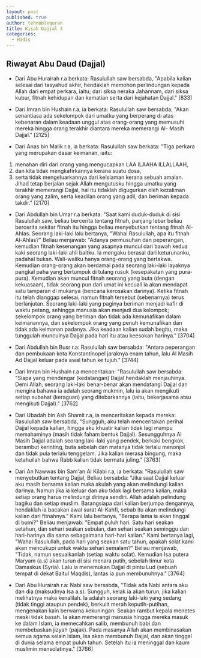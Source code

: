 ```yaml
---
layout: post
published: true
author: tehnoblequran
title: Kisah Dajjal 3
categories:
  - Hadis
---
```

## Riwayat Abu Daud (Dajjal)

- Dari Abu Hurairah r.a berkata: Rasulullah saw bersabda, "Apabila kalian selesai dari tasyahud akhir, hendaklah memohon perlindungan kepada Allah dari empat perkara, iaitu; dari siksa neraka Jahannam, dari siksa kubur, fitnah kehidupan dan kematian serta dari kejahatan Dajjal." [833]

- Dari Imran bin Hushain r.a, ia berkata: Rasulullah saw bersabda, "Akan senantiasa ada sekelompok dari umatku yang berperang di atas kebenaran dalam keadaan unggul atas orang-orang yang memusuhi mereka hingga orang terakhir diantara mereka memerangi Al- Masih Dajjal." [2125]

- Dari Anas bin Malik r.a, ia berkata: Rasulullah saw berkata: "Tiga perkara yang merupakan dasar keimanan, iaitu:

1. menahan diri dari orang yang mengucapkan LAA ILAAHA ILLALLAAH,
2. dan kita tidak mengkafirkannya kerana suatu dosa, 
3. serta tidak mengeluarkannya dari keIslaman kerana sebuah amalan. Jihad tetap berjalan sejak Allah mengutusku hingga umatku yang terakhir memerangi Dajjal, hal itu tidaklah digugurkan oleh kezaliman orang yang zalim, serta keadilan orang yang adil, dan beriman kepada takdir." [2170] 

- Dari Abdullah bin Umar r.a berkata: "Saat kami duduk-duduk di sisi Rasulullah saw, beliau bercerita tentang fitnah, panjang lebar beliau bercerita sekitar fitnah itu hingga beliau menyebutkan tentang fitnah Al-Ahlas. Seorang laki-laki lalu bertanya, "Wahai Rasulullah, apa itu fitnah Al-Ahlas?" Beliau menjawab: "Adanya permusuhan dan peperangan, kemudian fitnah kesenangan yang asapnya muncul dari bawah kedua kaki seorang laki-laki ahli baitku. Ia mengaku berasal dari keturunanku, padahal bukan. Wali-waliku hanya orang-orang yang bertakwa. Kemudian orang-orang akan berdamai pada seorang laki-laki layaknya pangkal paha yang bertumpuk di tulang rusuk (kesepakatan yang pura-pura). Kemudian akan muncul fitnah seorang yang buta (dengan kekuasaan), tidak seorang pun dari umat ini kecuali ia akan mendapat satu tamparan di mukanya (bencana kerosakan darinya). Ketika fitnah itu telah dianggap selesai, namun fitnah tersebut (sebenarnya) terus berlanjutan. Seorang laki-laki yang paginya beriman menjadi kafir di waktu petang, sehingga manusia akan menjadi dua kelompok; sekelompok orang yang beriman dan tidak ada kemunafikan dalam keimanannya, dan sekelompok orang yang penuh kemunafikan dan tidak ada keimanan padanya. Jika keadaan kalian sudah begitu, maka tunggulah munculnya Dajjal pada hari itu atau keesokan harinya." [3704]

- Dari Abdullah bin Busr r.a: Rasulullah saw bersabda: "Antara peperangan dan pembukaan kota Konstantinopel jaraknya enam tahun, lalu Al Masih Ad Dajjal keluar pada awal tahun ke tujuh." [3744]

- Dari Imran bin Hushain r.a menceritakan: "Rasulullah saw bersabda: "Siapa yang mendengar (kedatangan) Dajjal hendaklah menjauhinya. Demi Allah, seorang laki-laki benar-benar akan mendatangi Dajjal dan mengira bahawa ia adalah seorang mukmin, lalu ia akan mengikuti setiap subahat (keraguan) yang ditebarkannya (iaitu, bekerjasama atau mengikuti Dajjal)." [3762]

- Dari Ubadah bin Ash Shamit r.a, ia menceritakan kepada mereka: Rasulullah saw bersabda, "Sungguh, aku telah menceritakan perihal Dajjal kepada kalian, hingga aku khuatir kalian tidak lagi mampu memahaminya (masih tidak faham bentuk Dajjal). Sesungguhnya Al Masih Dajjal adalah seorang laki-laki yang pendek, berkaki bengkok, berambut kerinting, buta sebelah dan matanya tidak terlalu menonjol dan tidak pula terlalu tenggelam. Jika kalian merasa bingung, maka ketahuilah bahwa Rabb kalian tidak bermata juling." [3763]

- Dari An Nawwas bin Sam'an Al Kilabi r.a, ia berkata: "Rasulullah saw menyebutkan tentang Dajjal, Beliau bersabda: "Jika saat Dajjal keluar aku masih bersama kalian maka akulah yang akan melindungi kalian darinya. Namun jika ia keluar dan aku tidak lagi bersama kalian, maka setiap orang harus melindungi dirinya sendiri. Allah adalah pelindung bagiku dan setiap muslim. Barangsiapa dari kalian berjumpa dengannya, hendaklah ia bacakan awal surat Al-Kahfi, sebab itu akan melindungi kalian dari fitnahnya." Kami lalu bertanya, "Berapa lama ia akan tinggal di bumi?" Beliau menjawab: "Empat puluh hari. Satu hari seakan setahun, dan sehari seakan sebulan, dan sehari seakan seminggu dan hari-harinya dia sama sebagaimana hari-hari kalian." Kami bertanya lagi, "Wahai Rasulullah, pada hari yang seakan satu tahun, apakah solat kami akan mencukupi untuk waktu sehari semalam?" Beliau menjawab, "Tidak, namun sesuaikanlah (setiap waktu solat). Kemudian Isa putera Maryam (a.s) akan turun di sisi menara putih, sebelah timur kota Damaskus (Syria). Lalu ia menemukan Dajjal di pintu Lud (sebuah tempat di dekat Baitul Maqdis), lantas ia pun membunuhnya." [3764]

- Dari Abu Hurairah r.a: Nabi saw bersabda, "Tidak ada Nabi antara aku dan dia (maksudnya Isa a.s). Sungguh, kelak ia akan turun, jika kalian melihatnya maka kenalilah. Ia adalah seorang laki-laki yang sedang (tidak tinggi ataupun pendek), berkulit merah keputih-putihan, mengenakan kain berwarna kekuningan. Seakan rambut kepala menetes meski tidak basah. Ia akan memerangi manusia hingga mereka masuk ke dalam Islam, ia memecahkan salib, membunuh babi dan membebaskan jizyah (pajak). Pada masanya Allah akan membinasakan semua agama selain Islam, Isa akan membunuh Dajjal, dan akan tinggal di dunia selama empat puluh tahun. Setelah itu ia meninggal dan kaum muslimin mensolatinya." [3766]

